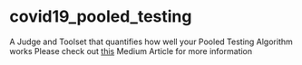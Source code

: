 # covid19_pooled_testing
A Judge and Toolset that quantifies how well your Pooled Testing Algorithm works
Please check out [this](https://medium.com/@teacup123123/the-benefits-and-limits-of-pooled-screening-and-how-it-can-accelerate-covid-19-screening-part-2-2-3278af7ecbc7) Medium Article for more information
